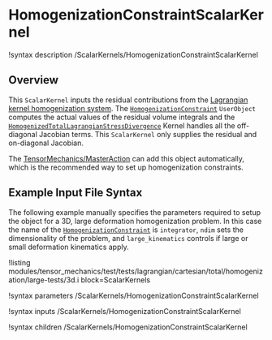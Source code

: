 # HomogenizationConstraintScalarKernel

!syntax description /ScalarKernels/HomogenizationConstraintScalarKernel

## Overview

This `ScalarKernel` inputs the residual contributions from the [Lagrangian kernel homogenization system](Homogenization.md).
The [`HomogenizationConstraint`](HomogenizationConstraint.md)
`UserObject` computes the actual values of the residual volume integrals
and the [`HomogenizedTotalLagrangianStressDivergence`](HomogenizedTotalLagrangianStressDivergence.md)
Kernel handles all the off-diagonal Jacobian terms.  This
`ScalarKernel` only supplies the residual and on-diagonal Jacobian.

The [TensorMechanics/MasterAction](/Modules/TensorMechanics/Master/index.md) can add this object
automatically, which is the recommended way to set up homogenization constraints.

## Example Input File Syntax

The following example manually specifies the parameters required to
setup the object for a 3D, large deformation homogenization problem.
In this case the name of the  [`HomogenizationConstraint`](HomogenizationConstraint.md)
is `integrator`, `ndim` sets the dimensionality of the problem,
and `large_kinematics` controls if large or small deformation kinematics
apply.

!listing modules/tensor_mechanics/test/tests/lagrangian/cartesian/total/homogenization/large-tests/3d.i
         block=ScalarKernels

!syntax parameters /ScalarKernels/HomogenizationConstraintScalarKernel

!syntax inputs /ScalarKernels/HomogenizationConstraintScalarKernel

!syntax children /ScalarKernels/HomogenizationConstraintScalarKernel
